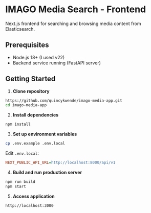 
# IMAGO Media Search - Frontend
Next.js frontend for searching and browsing media content from Elasticsearch.

## Prerequisites
- Node.js 18+ (I used v22)
- Backend service running (FastAPI server)

## Getting Started
1. **Clone repository**
```bash
https://github.com/quincykwende/imago-media-app.git
cd imago-media-app
```

2. **Install dependencies**
```bash
npm install
```

3. **Set up environment variables**
```bash
cp .env.example .env.local
```
Edit `.env.local`:
```ini
NEXT_PUBLIC_API_URL=http://localhost:8000/api/v1
```

4. **Build and run production server**
```bash
npm run build
npm start
```

5. **Access application**
```
http://localhost:3000
```
